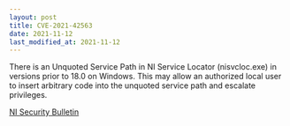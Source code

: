 ```yaml
---
layout: post
title: CVE-2021-42563
date: 2021-11-12
last_modified_at: 2021-11-12
---
```


There is an Unquoted Service Path in NI Service Locator (nisvcloc.exe) in versions prior to 18.0 on Windows. This may allow an authorized local user to insert arbitrary code into the unquoted service path and escalate privileges.

[NI Security Bulletin](https://www.ni.com/en-us/support/documentation/supplemental/21/unquoted-service-path-in-ni-service-locator.html)